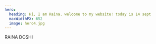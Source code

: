 ```yaml
---
hero:
  heading: Hi, I am Raina, welcome to my website! today is 14 sept 
  maxWidthPX: 652
  image: hero4.jpg
---
```


RAINA DOSHI
